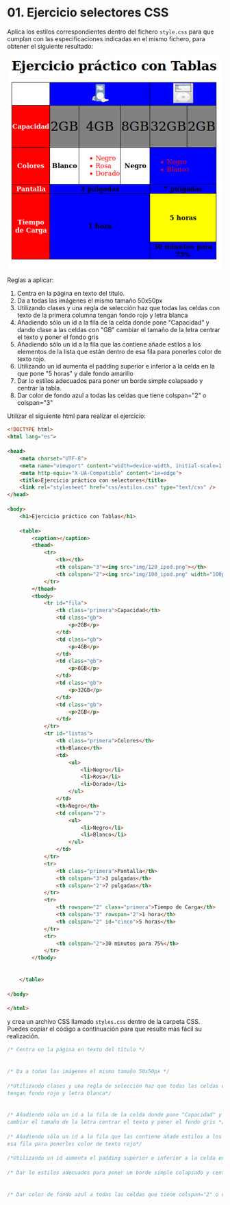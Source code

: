 # 01. Ejercicio selectores CSS

Aplica los estilos correspondientes dentro del fichero `style.css` para que cumplan con las especificaciones indicadas en el mismo fichero, para obtener el siguiente resultado:

![](img/resultado.png)


Reglas a aplicar:

1. Centra en la página en texto del título.
2. Da a todas las imágenes el mismo tamaño 50x50px
3. Utilizando clases y una regla de selección haz que todas las celdas con texto de la primera columna
tengan fondo rojo y letra blanca 
4. Añadiendo sólo un id a la fila de la celda donde pone "Capacidad" y dando clase a las celdas con "GB" 
cambiar el tamaño de la letra centrar el texto y poner el fondo gris
5. Añadiendo sólo un id a la fila que las contiene añade estilos a los elementos de la lista que están dentro de
esa fila para ponerles color de texto rojo.
6. Utilizando un id aumenta el padding superior e inferior a la celda en la que pone "5 horas" y dale fondo amarillo
7. Dar lo estilos adecuados para poner un borde simple colapsado y centrar la tabla.
8. Dar color de fondo azul a todas las celdas que tiene colspan="2" o colspan="3"


Utilizar el siguiente html para realizar el ejercicio:

```html
<!DOCTYPE html>
<html lang="es">

<head>
    <meta charset="UTF-8">
    <meta name="viewport" content="width=device-width, initial-scale=1.0">
    <meta http-equiv="X-UA-Compatible" content="ie=edge">
    <title>Ejercicio práctico con selectores</title>
    <link rel="stylesheet" href="css/estilos.css" type="text/css" />
</head>

<body>
    <h1>Ejercicio práctico con Tablas</h1>

    <table>
        <caption></caption>
        <thead>
            <tr>
                <th></th>
                <th colspan="3"><img src="img/120_ipod.png"></th>
                <th colspan="2"><img src="img/100_ipod.png" width="100px"></th>
            </tr>
        </thead>
        <tbody>
            <tr id="fila">
                <th class="primera">Capacidad</th>
                <td class="gb">
                    <p>2GB</p>
                </td>
                <td class="gb">
                    <p>4GB</p>
                </td>
                <td class="gb">
                    <p>8GB</p>
                </td>
                <td class="gb">
                    <p>32GB</p>
                </td>
                <td class="gb">
                    <p>2GB</p>
                </td>
            </tr>
            <tr id="listas">
                <th class="primera">Colores</th>
                <th>Blanco</th>
                <td>
                    <ul>
                        <li>Negro</li>
                        <li>Rosa</li>
                        <li>Dorado</li>
                    </ul>
                </td>
                <th>Negro</th>
                <td colspan="2">
                    <ul>
                        <li>Negro</li>
                        <li>Blanco</li>
                    </ul>
                </td>
            </tr>
            <tr>
                <th class="primera">Pantalla</th>
                <th colspan="3">3 pulgadas</th>
                <th colspan="2">7 pulgadas</th>
            </tr>
            <tr>
                <th rowspan="2" class="primera">Tiempo de Carga</th>
                <th colspan="3" rowspan="2">1 hora</th>
                <th colspan="2" id="cinco">5 horas</th>
            </tr>
            <tr>
                <th colspan="2">30 minutos para 75%</th>
            </tr>
        </tbody>


    </table>

</body>

</html>
```

y crea un archivo CSS llamado `styles.css` dentro de la carpeta CSS. Puedes copiar el código a continuación para que resulte más fácil su realización.

```css
/* Centra en la página en texto del título */


/* Da a todas las imágenes el mismo tamaño 50x50px */

/*Utilizando clases y una regla de selección haz que todas las celdas con texto de la primera columna
tengan fondo rojo y letra blanca*/


/* Añadiendo sólo un id a la fila de la celda donde pone "Capacidad" y dando clase a las celdas con "GB" 
cambiar el tamaño de la letra centrar el texto y poner el fondo gris */

/* Añadiendo sólo un id a la fila que las contiene añade estilos a los elementos de la lista que están dentro de
esa fila para ponerles color de texto rojo*/

/*Utilizando un id aumenta el padding superior e inferior a la celda en la que pone "5 horas" y dale fondo amarillo*/

/* Dar lo estilos adecuados para poner un borde simple colapsado y centrar la tabla */


/* Dar color de fondo azul a todas las celdas que tiene colspan="2" o colspan="3"*/


```